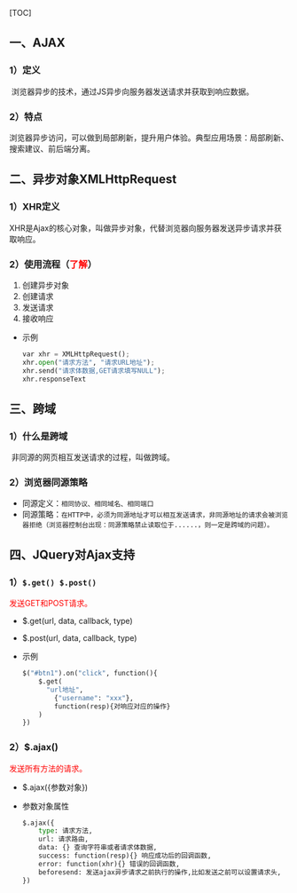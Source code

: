 [TOC]

## 一、AJAX

### 1）定义

​	浏览器异步的技术，通过JS异步向服务器发送请求并获取到响应数据。

### 2）特点

​	浏览器异步访问，可以做到局部刷新，提升用户体验。典型应用场景：局部刷新、搜索建议、前后端分离。

## 二、异步对象XMLHttpRequest

### 1）XHR定义

​	XHR是Ajax的核心对象，叫做异步对象，代替浏览器向服务器发送异步请求并获取响应。

### 2）使用流程（<font color=red>了解</font>）

1. 创建异步对象
2. 创建请求
3. 发送请求
4. 接收响应

* 示例

  ```python
  var xhr = XMLHttpRequest();
  xhr.open("请求方法", "请求URL地址");
  xhr.send("请求体数据,GET请求填写NULL");
  xhr.responseText
  ```

## 三、跨域

### 1）什么是跨域

​	非同源的网页相互发送请求的过程，叫做跨域。

### 2）浏览器同源策略

* 同源定义：`相同协议、相同域名、相同端口`
* 同源策略：`在HTTP中，必须为同源地址才可以相互发送请求，非同源地址的请求会被浏览器拒绝（浏览器控制台出现：同源策略禁止读取位于......，则一定是跨域的问题）。`

## 四、JQuery对Ajax支持

### 1）`$.get() $.post()`

<font color=red>发送GET和POST请求。</font>

* $.get(url, data, callback, type)

* $.post(url, data, callback, type)

* 示例

  ```python
  $("#btn1").on("click", function(){
      $.get(
      	"url地址",
          {"username": "xxx"},
          function(resp){对响应对应的操作}
      )
  })
  ```

### 2）$.ajax()

<font color=red>发送所有方法的请求。</font>

* $.ajax({参数对象})

* 参数对象属性

  ```python
  $.ajax({
      type: 请求方法,
      url: 请求路由,
      data: {} 查询字符串或者请求体数据,
      success: function(resp){} 响应成功后的回调函数,
      error: function(xhr){} 错误的回调函数,
      beforesend: 发送ajax异步请求之前执行的操作,比如发送之前可以设置请求头,
  })
  ```






















